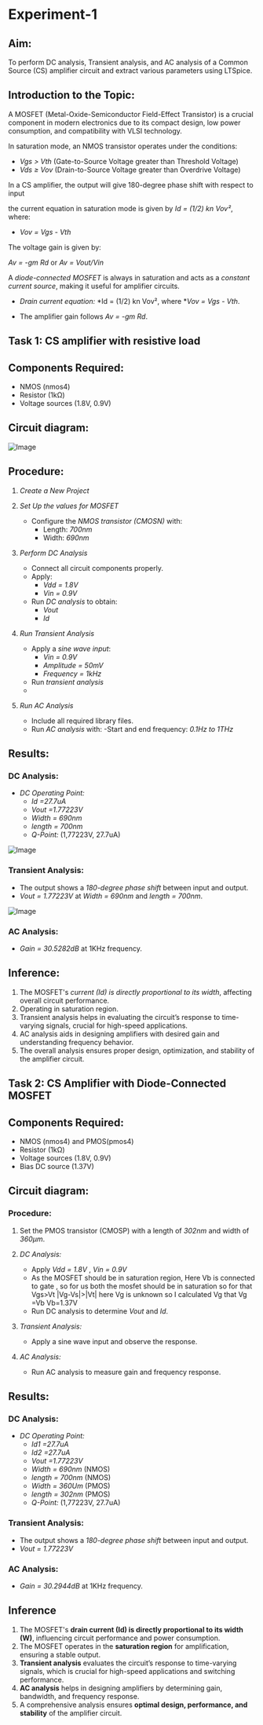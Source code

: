 # Experiment-1

## Aim:
To perform DC analysis, Transient analysis, and AC analysis of a Common Source (CS) amplifier circuit and extract various parameters using LTSpice.


## Introduction to the Topic:

A MOSFET (Metal-Oxide-Semiconductor Field-Effect Transistor) is a crucial component in modern electronics due to its compact design, low power consumption, and compatibility with VLSI technology.


In saturation mode, an NMOS transistor operates under the conditions:
- *Vgs > Vth* (Gate-to-Source Voltage greater than Threshold Voltage)
- *Vds ≥ Vov* (Drain-to-Source Voltage greater than Overdrive Voltage)

In a CS amplifier, the output will give 180-degree phase shift with respect to input 

the current equation in saturation mode is given by
*Id = (1/2) kn Vov²*, where:
- *Vov = Vgs - Vth*


The voltage gain is given by:

*Av = -gm Rd*
or
*Av = Vout/Vin*


A *diode-connected MOSFET* is always in saturation and acts as a *constant current source*, making it useful for amplifier circuits.

- *Drain current equation:*
  *Id = (1/2) kn Vov², where **Vov = Vgs - Vth*.

- The amplifier gain follows *Av = -gm Rd*.



## Task 1: CS amplifier with resistive load

## Components Required:
- NMOS (nmos4)
- Resistor (1kΩ)
- Voltage sources (1.8V, 0.9V)


## Circuit diagram:

![Image](https://github.com/user-attachments/assets/1b2c5533-e1e6-4054-8d47-0d09afde970d)

## Procedure:

1. *Create a New Project*

2. *Set Up the values for MOSFET*
   - Configure the *NMOS transistor (CMOSN)* with:
     - Length: *700nm*
     - Width: *690nm*
  
3. *Perform DC Analysis*
   - Connect all circuit components properly.
   - Apply:
     - *Vdd = 1.8V*
     - *Vin = 0.9V*
   - Run *DC analysis* to obtain:
     - *Vout*
     - *Id*

4. *Run Transient Analysis*
   - Apply a *sine wave input*:
     - *Vin = 0.9V*
     - *Amplitude = 50mV*
     - *Frequency = 1kHz*
   - Run *transient analysis*
   - 
5. *Run AC Analysis*
   - Include all required library files.
   - Run *AC analysis* with:
     -Start and end frequency: *0.1Hz to 1THz*



## Results:
### DC Analysis:
- *DC Operating Point:*
  - *Id =27.7uA*
  - *Vout =1.77223V*
  - *Width = 690nm*
  - *length = 700nm*
  - *Q-Point:* (1,77223V, 27.7uA)

![Image](https://github.com/user-attachments/assets/0d6e5187-2a6e-44bc-9947-70d0613b423d)

### Transient Analysis:
- The output shows a *180-degree phase shift* between input and output.
- *Vout = 1.77223V* at *Width = 690nm* and *length = 700nm*.

![Image](https://github.com/user-attachments/assets/fa317551-685a-419a-bc34-0aa4bfb393c3)


### AC Analysis:
- *Gain = 30.5282dB* at 1KHz frequency.



## Inference:
1. The MOSFET's *current (Id) is directly proportional to its width*, affecting overall circuit performance.
2. Operating in saturation region.
3. Transient analysis helps in evaluating the circuit’s response to time-varying signals, crucial for high-speed applications.
4. AC analysis aids in designing amplifiers with desired gain and understanding frequency behavior.
5. The overall analysis ensures proper design, optimization, and stability of the amplifier circuit.

   

## Task 2: CS Amplifier with Diode-Connected MOSFET

## Components Required:
- NMOS (nmos4) and PMOS(pmos4)
- Resistor (1kΩ)
- Voltage sources (1.8V, 0.9V)
- Bias DC source (1.37V)

## Circuit diagram:



### Procedure:
1. Set the PMOS transistor (CMOSP) with a length of *302nm* and width of *360μm*.

2. *DC Analysis:*
   - Apply *Vdd = 1.8V* , *Vin = 0.9V* 
   - As the MOSFET should be in saturation region,
     Here Vb is connected to gate , so for us both the mosfet should be in saturation so for that Vgs>Vt 
    |Vg-Vs|>|Vt|
    here Vg is unknown so I calculated Vg that Vg =Vb
    Vb=1.37V
   - Run DC analysis to determine *Vout* and *Id*.

3. *Transient Analysis:*
   - Apply a sine wave input and observe the response.

4. *AC Analysis:*
   - Run AC analysis to measure gain and frequency response.


## Results:


### DC Analysis:
- *DC Operating Point:*
  - *Id1 =27.7uA*
  - *Id2 =27.7uA*
  - *Vout =1.77223V*
  - *Width = 690nm* (NMOS)
  - *length = 700nm* (NMOS)
  -  *Width = 360Um* (PMOS)
  - *length = 302nm* (PMOS)
  - *Q-Point:* (1,77223V, 27.7uA)




### Transient Analysis:
- The output shows a *180-degree phase shift* between input and output.
- *Vout = 1.77223V* 




### AC Analysis:
- *Gain = 30.2944dB* at 1KHz frequency.

## Inference

1. The MOSFET's **drain current (Id) is directly proportional to its width (W)**, influencing circuit performance and power consumption.  
2. The MOSFET operates in the **saturation region** for amplification, ensuring a stable output.  
3. **Transient analysis** evaluates the circuit’s response to time-varying signals, which is crucial for high-speed applications and switching performance.  
4. **AC analysis** helps in designing amplifiers by determining gain, bandwidth, and frequency response.  
5. A comprehensive analysis ensures **optimal design, performance, and stability** of the amplifier circuit.
